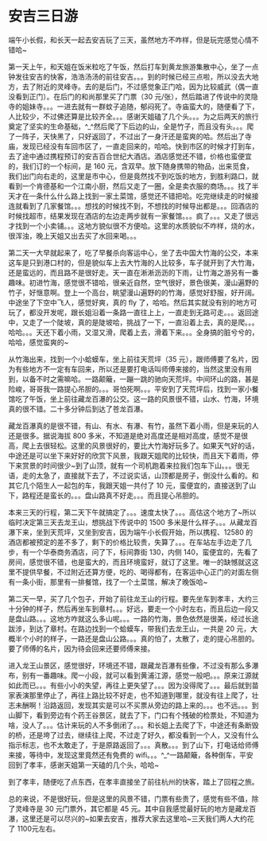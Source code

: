 # 安吉三日游

端午小长假，和长天一起去安吉玩了三天，虽然地方不咋样，但是玩完感觉心情不错哈~

第一天上午，和天姐在饭米粒吃了午饭，然后打车到黄龙旅游集散中心，坐了一点钟发往安吉的快客，浩浩汤汤的前往安吉。。。到的时候已经三点啦，所以没去大地方，去了附近的灵峰寺。去的是后门，不过感觉象正门哈，因为比较威武（偶一直没看到正门）。在后门的和尚那里买了门票（30 元/张），然后踏进了传说中的灵隐寺的姐妹寺。。。一进去就有一群蚊子追随，郁闷死了。寺庙蛮大的，随便看了下，人比较少，不过佛还算是比较齐全。。。感谢天姐磕了几个头。。。为之后两天的旅行奠定了坚实的生命基础，^_^然后爬了下后边的山，全是竹子，而且没有头。。。爬了一阵子，天快黑了，只好返回了，不过出了一身汗还是蛮爽的哈。然后出了寺庙，发现已经没有车回市区了，一直走回来的，哈哈。快到市区的时候才打到车，去了途中通过携程预订的安吉百合世纪大酒店。酒店感觉还不错，价格也蛮便宜的，我们订的一个标间，是 160 元，含双早。放下随身携带的物品，出来觅食，我们出门向右走的，这里是市中心，但是竟然找不到吃饭的地方，到胜利路口，就看到一个肯德基和一个江南小厨，然后又走了一圈，全是卖衣服的商场。。。找了半天才在一条什么什么路上找到一家土菜馆，感觉还不错把哈。吃完继续走的时候接连就看到了几家餐馆。。。想找的时候找不到，不想找的时候导出都是。。。回酒店的时候找超市，结果发现在酒店的左边走两步就有一家餐馆。。。疯了。。。又走了很远才找到一个小卖铺。。。这地方貌似很不方便哈。这里的水质貌似不咋样，烧的水，很浑浊，晚上天姐又出去买了水回来喝。。。

第二天一大早就起来了，吃了早餐杀向客运中心，坐了去中国大竹海的公交，本来这车是只到港口村的，但是貌似车上去大竹海的人比较多，车子就开到了大竹海，还是蛮远的，而且路不是很好走。天一直在淅淅沥沥的下雨，让竹海之游另有一番趣味。初进竹海，感觉很不错哈，很亲近自然，空气很好，景色很美，漫山遍野的竹子，好惬意啊。登上一个高台，眺望漫山遍野的的竹海，感觉好舒服，好开阔。中途坐了下空中飞人，感觉好爽，真的 fly 了，哈哈。然后其实就没有别的地方可玩了，都没开发呢，跟长姐沿着一条路一直往上上，一直走到无路可走。。。返回途中，又走了一个陡坡，真的是陡坡哈，挑战了一下，一直沿着上去，真的是爬。。。哈哈。。。天还下着小雨，又湿又滑，爬着上去，滑着下来。。。全身搞的脏兮兮的，哈哈，感觉蛮爽的~

从竹海出来，找到一个小蛤蟆车，坐上前往天荒坪（35 元），跟师傅要了名片，因为有些地方不一定有车回来，所以还是要打电话叫师傅来接的，当然这里没有用到，以备不时之需嘛哈。一路颠簸，一蹦一跳的驰向天荒坪。中间环山的路，甚是险峻，哥哥我一路提心吊胆的。。。哥怕死啊。。。平安到了天荒坪后，找到一家小餐馆吃了午饭，坐上前往藏龙百瀑的公交。这一路的风景很不错，山水、竹海，环境真的很不错。二十多分钟后到达了苍龙百瀑。

藏龙百瀑真的是很不错，有山、有水、有瀑、有竹，虽然下着小雨，但是来玩的人还是很多。据说海拔 800 多米，不知道是绝对高度还是相对高度，感觉不是很高，爬上去很轻松。这里的风景很好的，要比大竹海好玩多了。如果天气好的话，中途还是可以坐下来好好的欣赏下风景，我跟天姐爬的比较快，而且天下着雨，停下来赏景的时间很少~到了山顶，就有一个司机跑着来拉我们包车下山。。。很无语，走的太急了，直接就下去了，不过说实话，山顶都是房子，倒没什么看的。和其它几个陌生人一起包的车，我跟天姐一共付了 10 元，蛮便宜的，直接送到了山下，路程还是蛮长的。。。盘山路真不好走。。。而且提心吊胆的。

本来三天的行程，第二天下午就搞定了。。。速度太快了。。。高估这个地方了~所以临时决定第三天去龙王山，想挑战下传说中的 1500 多米是什么样子。。。从藏龙百瀑下来，坐到天荒坪，又坐到安吉，因为端午小长假开始，所以携程、12580 的酒店都被预定的差不多了，剩下的价格比较贵，失算了。。。在车站左手边走了几步，有一个华泰商务酒店，问了下，标间靠街 130，内侧 140，蛮便宜的，先看了房间，感觉很不错，也是蛮大的，而且环境蛮好，就订了这里。唯一的缺憾就这这里不提供早餐，不过附近还算方便，吃的、喝得都有，在客运中心正门的对面左侧有一条小街，那里有一排餐馆，找了一个土菜馆，解决了晚饭哈~

第二天一早，买了几个包子，开始了前往龙王山的行程。要先坐车到孝丰，大约三十分钟的样子，然后再坐车到章村。。。好远，要走一个小时左右，而且后边一段又是盘山路。。。这地方咋就这么多山呢。。。一路的竹海，景色依然是很美，经过长途跋涉，到达了章村。在路边找到一个蛤蟆车，带我们去龙王山，一共是 20 元，大概半个小时的样子，一路还是盘山公路。。。真的怕了，太散了，走的提心吊胆的。要了师傅的名片，因为待会回来还要师傅来接。

进入龙王山景区，感觉很好，环境还不错，跟藏龙百瀑有些像，不过没有那么多瀑布，别有一番趣味。爬一小段，就可以看到黄浦江源，感觉一般吧。。。原来江源就如此而已。。。有些小小的失望，再往上更失望了。。。因为没得爬了。。。最后就到苗家表演那里停止了，再往上路比较不好走，也不知道到哪里，就没有往上爬了，壮志未酬啊！沿路返回，发现其实是可以不买票从旁边的路上来的。。。也不远。。。到山脚下，看到旁边有个药王谷景区，就去了下，门口有个残破的检票处，不知道为啥，没人了。。。估计来玩的人不多倒闭了。。。和长姐上去爬了下，中途还有条断毁的桥，还是垮了过去，继续往上爬，不过走了好久，都没看到一个人，又没有什么指示标志，也不太敢走了，于是原路返回了。。。真散。。。到了山下，打电话给师傅来接，等待中，发现这里竟然还有免费的 wifi。。。^_^一路颠簸，各种倒车，平安回到了孝丰，感谢天姐第一天磕的几个头，哈哈~

到了孝丰，随便吃了点东西，在孝丰直接坐了前往杭州的快客，踏上了回程之旅。

总的来说，不是很好玩，但是这里的风景不错，门票有些贵了，感觉有些不值，除了灵峰寺是 30 元门票外，其它都是 45 元。其中自我感觉最好玩的地方是藏龙百瀑，这里还是可以尽兴的~如果去安吉，推荐大家去这里哈~三天我们两人大约花了 1100元左右。
